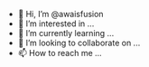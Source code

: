 - 👋 Hi, I’m @awaisfusion
- 👀 I’m interested in ...
- 🌱 I’m currently learning ...
- 💞️ I’m looking to collaborate on ...
- 📫 How to reach me ...

<!---
awaisfusion/awaisfusion is a ✨ special ✨ repository because its `README.md` (this file) appears on your GitHub profile.
You can click the Preview link to take a look at your changes.
--->
